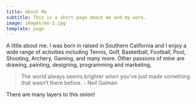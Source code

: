 ```yaml
---
title: About Me
subtitle: This is a short page about me and my work.
image: images/me-2.jpg
template: page
---
```


A little about me.  I was born in raised in Southern California and I enjoy a wide range of activities including Tennis, Golf, Basketball, Football, Pool, Shooting, Archery, Gaming, and many more.  Other passions of mine are drawing, painting, designing, programming and marketing, 

>The world always seems brighter when you’ve just made something that wasn’t there before. - Neil Gaiman

There are many layers to this onion!

